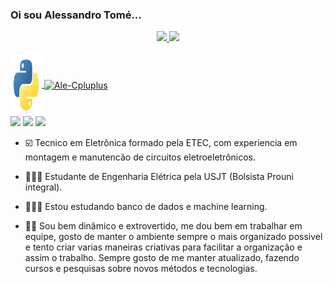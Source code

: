 ### Oi sou Alessandro Tomé...

<div align="center">
  <a href="https://github.com/alessst">
  <img height="160em" src="https://github-readme-stats.vercel.app/api?username=alessst&show_icons=true&theme=dark&include_all_commits=true&count_private=true"/>
  <img height="160em" src="https://github-readme-stats.vercel.app/api/top-langs/?username=alessst&layout=compact&langs_count=7&theme=dark"/>
</div>

<div style="display: inline_block"><br>
  <img align="center" alt="Ale-Python" height=100" width="50" src="https://raw.githubusercontent.com/devicons/devicon/master/icons/python/python-original.svg">
  <img align="center" alt="Ale-Cpluplus" height="100" width="50" src="https://cdn.jsdelivr.net/gh/devicons/devicon/icons/cplusplus/cplusplus-original.svg" />      
</div>

<div> 
  <a href=https://www.instagram.com/sto.alessan/" target="_blank"><img src="https://img.shields.io/badge/-Instagram-%23E4405F?style=for-the-badge&logo=instagram&logoColor=white" target="_blank"></a>
  <a href = "mailto:alessandroneno9@gmail.com"><img src="https://img.shields.io/badge/-Gmail-%23333?style=for-the-badge&logo=gmail&logoColor=white" target="_blank"></a>
  <a href="https://www.linkedin.com/in/alessandro-silva-023947190/" target="_blank"><img src="https://img.shields.io/badge/-LinkedIn-%230077B5?style=for-the-badge&logo=linkedin&logoColor=white" target="_blank"></a> 

</div>



- ☑️ Tecnico em Eletrônica formado pela ETEC, com experiencia em montagem e manutencão de circuitos eletroeletrônicos.
- 🧑🏻‍🎓 Estudante de Engenharia Elétrica pela USJT (Bolsista Prouni integral).
- 👨🏻‍💻 Estou estudando banco de dados e machine learning.

- ✌🏻 Sou bem dinâmico e extrovertido, me dou bem em trabalhar em equipe, gosto de manter o ambiente sempre o mais organizado possivel e tento criar varias maneiras criativas para facilitar a organização e assim o trabalho. Sempre gosto de me manter atualizado, fazendo cursos e pesquisas sobre novos métodos e tecnologias.
